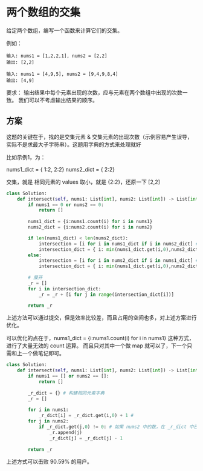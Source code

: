 # 两个数组的交集

给定两个数组，编写一个函数来计算它们的交集。

例如：

```
输入: nums1 = [1,2,2,1], nums2 = [2,2]
输出: [2,2]
```

```
输入: nums1 = [4,9,5], nums2 = [9,4,9,8,4]
输出: [4,9]
```

要求：
输出结果中每个元素出现的次数，应与元素在两个数组中出现的次数一致。
我们可以不考虑输出结果的顺序。


## 方案

这题的关键在于，找的是交集元素 & 交集元素的出现次数（示例容易产生误导，实际不是求最大子字符串）。这题用字典的方式来处理就好

比如示例1，为：

nums1_dict = { 1:2, 2:2}
nums2_dict = { 2:2}

交集，就是 相同元素的 values 取小，就是 {2:2}，还原一下 [2,2]


```python
class Solution:
    def intersect(self, nums1: List[int], nums2: List[int]) -> List[int]:
        if nums1 == 0 or nums2 == 0:
            return []
        
        nums1_dict = {i:nums1.count(i) for i in nums1}
        nums2_dict = {i:nums2.count(i) for i in nums2}

        if len(nums1_dict) < len(nums2_dict):
            intersection = [i for i in nums1_dict if i in nums2_dict] # 求出交集
            intersection_dict = { i: min(nums1_dict.get(i,0),nums2_dict.get(i,0)) for i in nums1_dict }
        else:
            intersection = [i for i in nums2_dict if i in nums1_dict] # 求出交集
            intersection_dict = { i: min(nums1_dict.get(i,0),nums2_dict.get(i,0)) for i in nums2_dict }
        
        # 展开
        _r = []
        for i in intersection_dict:
            _r = _r + [i for j in range(intersection_dict[i])]

        return _r

```

上述方法可以通过提交，但是效率比较差，而且占用的空间也多，对上述方案进行优化。

可以优化的点在于，nums1_dict = {i:nums1.count(i) for i in nums1} 这种方式，进行了大量无效的 count 运算。
而且只对其中一个做 map 就可以了，下一个只需和上一个做笔记即可。




```python
class Solution:
    def intersect(self, nums1: List[int], nums2: List[int]) -> List[int]:
        if nums1 == [] or nums2 == []:
            return []
        
        _r_dict = {} # 构建相同元素字典
        _r = []
        
        for i in nums1:
            _r_dict[i] = _r_dict.get(i,0) + 1 # 
        for j in nums2:
            if _r_dict.get(j,0) != 0: # 如果 nums2 中的数，在 _r_dict 中已经有了。
                _r.append(j)
                _r_dict[j] = _r_dict[j] - 1
        
        return _r
```

上述方式可以击败 90.59% 的用户。